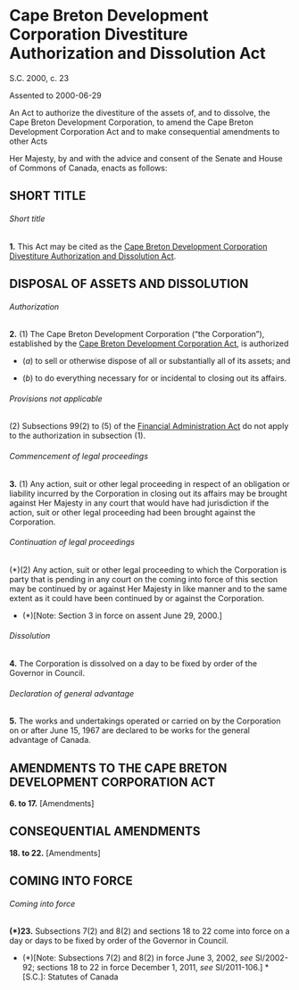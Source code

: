 # Cape Breton Development Corporation Divestiture Authorization and Dissolution Act

S.C. 2000, c. 23

Assented to 2000-06-29

An Act to authorize the divestiture of the assets of, and to dissolve, the Cape Breton Development Corporation, to amend the Cape Breton Development Corporation Act and to make consequential amendments to other Acts

Her Majesty, by and with the advice and consent of the Senate and House of Commons of Canada, enacts as follows:

## SHORT TITLE

###### Short title

**1.** This Act may be cited as the [Cape Breton Development Corporation Divestiture Authorization and Dissolution Act](/canada/eng/acts/C/C-25.2.md).

## DISPOSAL OF ASSETS AND DISSOLUTION

###### Authorization

**2.** (1) The Cape Breton Development Corporation (“the Corporation”), established by the [Cape Breton Development Corporation Act](/canada/eng/acts/C/C-25.md), is authorized

  * (_a_) to sell or otherwise dispose of all or substantially all of its assets; and

  * (_b_) to do everything necessary for or incidental to closing out its affairs.

###### Provisions not applicable

(2) Subsections 99(2) to (5) of the [Financial Administration Act](/canada/eng/acts/F/F-11.md) do not apply to the authorization in subsection (1).

###### Commencement of legal proceedings

**3.** (1) Any action, suit or other legal proceeding in respect of an obligation or liability incurred by the Corporation in closing out its affairs may be brought against Her Majesty in any court that would have had jurisdiction if the action, suit or other legal proceeding had been brought against the Corporation.

###### Continuation of legal proceedings

(*)(2) Any action, suit or other legal proceeding to which the Corporation is party that is pending in any court on the coming into force of this section may be continued by or against Her Majesty in like manner and to the same extent as it could have been continued by or against the Corporation.

  * (*)[Note: Section 3 in force on assent June 29, 2000.]

###### Dissolution

**4.** The Corporation is dissolved on a day to be fixed by order of the Governor in Council.

###### Declaration of general advantage

**5.** The works and undertakings operated or carried on by the Corporation on or after June 15, 1967 are declared to be works for the general advantage of Canada.

## AMENDMENTS TO THE CAPE BRETON DEVELOPMENT CORPORATION ACT

**6\. to 17.** [Amendments]

## CONSEQUENTIAL AMENDMENTS

**18\. to 22.** [Amendments]

## COMING INTO FORCE

###### Coming into force

**(*)23.** Subsections 7(2) and 8(2) and sections 18 to 22 come into force on a day or days to be fixed by order of the Governor in Council.

  * (*)[Note: Subsections 7(2) and 8(2) in force June 3, 2002, _see_ SI/2002-92; sections 18 to 22 in force December 1, 2011, _see_ SI/2011-106.]
  *[S.C.]: Statutes of Canada
